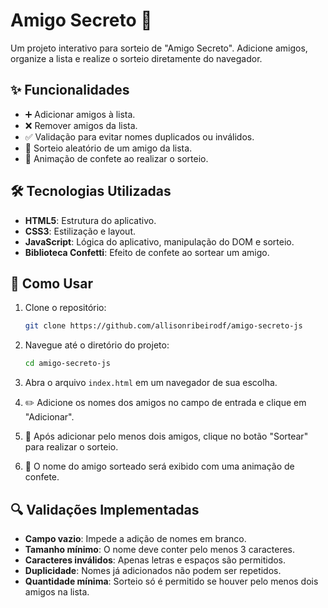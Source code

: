 # Amigo Secreto  🎉

Um projeto interativo para sorteio de "Amigo Secreto". Adicione amigos, organize a lista e realize o sorteio diretamente do navegador.

## ✨ Funcionalidades

- ➕ Adicionar amigos à lista.
- ❌ Remover amigos da lista.
- ✅ Validação para evitar nomes duplicados ou inválidos.
- 🎲 Sorteio aleatório de um amigo da lista.
- 🎉 Animação de confete ao realizar o sorteio.

## 🛠 Tecnologias Utilizadas

- **HTML5**: Estrutura do aplicativo.
- **CSS3**: Estilização e layout.
- **JavaScript**: Lógica do aplicativo, manipulação do DOM e sorteio.
- **Biblioteca Confetti**: Efeito de confete ao sortear um amigo.

## 🚀 Como Usar

1. Clone o repositório:
   ```bash
   git clone https://github.com/allisonribeirodf/amigo-secreto-js
   ```

2. Navegue até o diretório do projeto:
   ```bash
   cd amigo-secreto-js
   ```

3. Abra o arquivo `index.html` em um navegador de sua escolha.

4. ✏️ Adicione os nomes dos amigos no campo de entrada e clique em "Adicionar".

5. 🔄 Após adicionar pelo menos dois amigos, clique no botão "Sortear" para realizar o sorteio.

6. 🎉 O nome do amigo sorteado será exibido com uma animação de confete.

## 🔍 Validações Implementadas

- **Campo vazio**: Impede a adição de nomes em branco.
- **Tamanho mínimo**: O nome deve conter pelo menos 3 caracteres.
- **Caracteres inválidos**: Apenas letras e espaços são permitidos.
- **Duplicidade**: Nomes já adicionados não podem ser repetidos.
- **Quantidade mínima**: Sorteio só é permitido se houver pelo menos dois amigos na lista.


